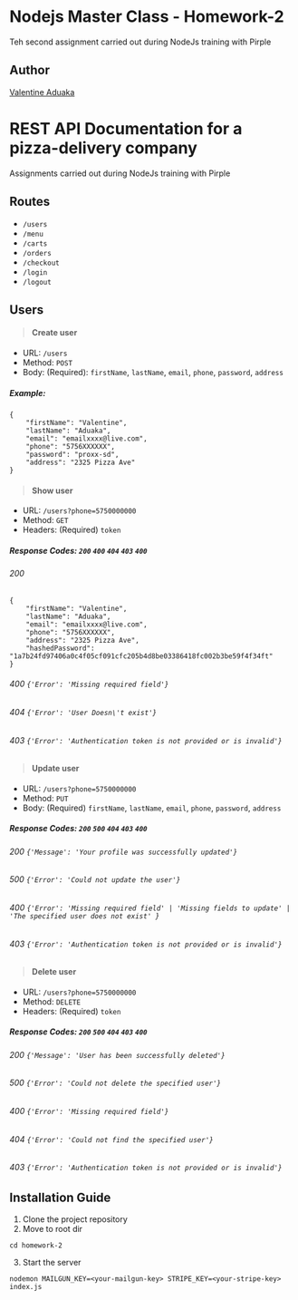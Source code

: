 # Nodejs Master Class - Homework-2
Teh second assignment carried out during NodeJs training with Pirple

## Author
[Valentine Aduaka](https://github.com/sabival89)

# REST API Documentation for a pizza-delivery company
Assignments carried out during NodeJs training with Pirple

## Routes
- `/users`
- `/menu`
- `/carts`
- `/orders`
- `/checkout`
- `/login`
- `/logout`

## Users
>#### Create user
- URL: `/users`
- Method: `POST`
- Body: (Required): `firstName`, `lastName`, `email`, `phone`, `password`, `address`

##### Example: 
```
{
    "firstName": "Valentine",
    "lastName": "Aduaka",
    "email": "emailxxxx@live.com",
    "phone": "5756XXXXXX",
    "password": "proxx-sd",
    "address": "2325 Pizza Ave"
}
```

>#### Show user
- URL: `/users?phone=5750000000`
- Method: `GET`
- Headers: (Required) `token`

##### Response Codes: `200` `400` `404` `403` `400`
###### 200 
```
{
    "firstName": "Valentine",
    "lastName": "Aduaka",
    "email": "emailxxxx@live.com",
    "phone": "5756XXXXXX",
    "address": "2325 Pizza Ave",
    "hashedPassword": "1a7b24fd97406a0c4f05cf091cfc205b4d8be03386418fc002b3be59f4f34ft"
}
```
###### 400 `{'Error': 'Missing required field'}`
###### 404 `{'Error': 'User Doesn\'t exist'}`
###### 403 `{'Error': 'Authentication token is not provided or is invalid'}`

>#### Update user
- URL: `/users?phone=5750000000`
- Method: `PUT`
- Body: (Required) `firstName`, `lastName`, `email`, `phone`, `password`, `address`

##### Response Codes: `200` `500` `404` `403` `400`
###### 200 `{'Message': 'Your profile was successfully updated'}`
###### 500 `{'Error': 'Could not update the user'}`
###### 400 `{'Error': 'Missing required field' | 'Missing fields to update' | 'The specified user does not exist' }`
###### 403 `{'Error': 'Authentication token is not provided or is invalid'}`

>#### Delete user
- URL: `/users?phone=5750000000`
- Method: `DELETE`
- Headers: (Required) `token`

##### Response Codes: `200` `500` `404` `403` `400`
###### 200 `{'Message': 'User has been successfully deleted'}`
###### 500 `{'Error': 'Could not delete the specified user'}`
###### 400 `{'Error': 'Missing required field'}`
###### 404 `{'Error': 'Could not find the specified user'}`
###### 403 `{'Error': 'Authentication token is not provided or is invalid'}`






## Installation Guide
1. Clone the project repository 
2. Move to root dir
```
cd homework-2
```
3. Start the server
```
nodemon MAILGUN_KEY=<your-mailgun-key> STRIPE_KEY=<your-stripe-key> index.js 
```
